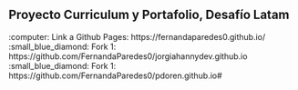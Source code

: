 <h2>Proyecto Curriculum y Portafolio, Desafío Latam</h2>
:computer: Link a Github Pages: https://fernandaparedes0.github.io/  
:small_blue_diamond: Fork 1: https://github.com/FernandaParedes0/jorgiahannydev.github.io  
:small_blue_diamond: Fork 1: https://github.com/FernandaParedes0/pdoren.github.io#
